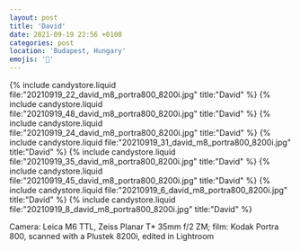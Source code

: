 ```yaml
---
layout: post
title: 'David'
date: 2021-09-19 22:56 +0100
categories: post
location: 'Budapest, Hungary'
emojis: '🔞'
---
```


{% include candystore.liquid file:"20210919_22_david_m8_portra800_8200i.jpg" title:"David" %}
{% include candystore.liquid file:"20210919_48_david_m8_portra800_8200i.jpg" title:"David" %}
{% include candystore.liquid file:"20210919_24_david_m8_portra800_8200i.jpg" title:"David" %}
{% include candystore.liquid file:"20210919_31_david_m8_portra800_8200i.jpg" title:"David" %}
{% include candystore.liquid file:"20210919_35_david_m8_portra800_8200i.jpg" title:"David" %}
{% include candystore.liquid file:"20210919_45_david_m8_portra800_8200i.jpg" title:"David" %}
{% include candystore.liquid file:"20210919_6_david_m8_portra800_8200i.jpg" title:"David" %}
{% include candystore.liquid file:"20210919_8_david_m8_portra800_8200i.jpg" title:"David" %}

Camera: Leica M6 TTL, Zeiss Planar T\* 35mm f/2 ZM; film: Kodak Portra 800, scanned with a Plustek 8200i, edited in Lightroom
